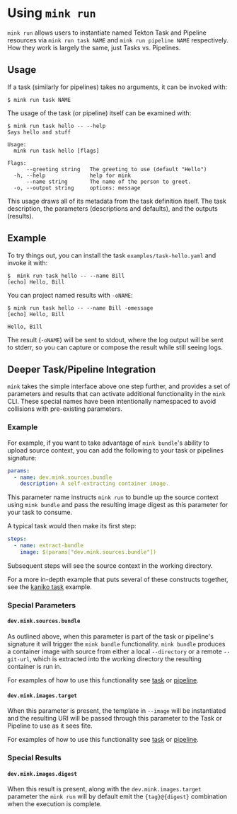 # Using `mink run`

`mink run` allows users to instantiate named Tekton Task and Pipeline resources
via `mink run task NAME` and `mink run pipeline NAME` respectively. How they
work is largely the same, just Tasks vs. Pipelines.

## Usage

If a task (similarly for pipelines) takes no arguments, it can be invoked with:

```shell
$ mink run task NAME
```

The usage of the task (or pipeline) itself can be examined with:

```shell
$ mink run task hello -- --help
Says hello and stuff

Usage:
  mink run task hello [flags]

Flags:
      --greeting string   The greeting to use (default "Hello")
  -h, --help              help for mink
      --name string       The name of the person to greet.
  -o, --output string     options: message
```

This usage draws all of its metadata from the task definition itself. The task
description, the parameters (descriptions and defaults), and the outputs
(results).

## Example

To try things out, you can install the task `examples/task-hello.yaml` and
invoke it with:

```shell
$  mink run task hello -- --name Bill
[echo] Hello, Bill
```

You can project named results with `-oNAME`:

```shell
$ mink run task hello -- --name Bill -omessage
[echo] Hello, Bill

Hello, Bill
```

The result (`-oNAME`) will be sent to stdout, where the log output will be sent
to stderr, so you can capture or compose the result while still seeing logs.

## Deeper Task/Pipeline Integration

`mink` takes the simple interface above one step further, and provides a set of
parameters and results that can activate additional functionality in the `mink`
CLI. These special names have been intentionally namespaced to avoid collisions
with pre-existing parameters.

### Example

For example, if you want to take advantage of `mink bundle`'s ability to upload
source context, you can add the following to your task or pipelines signature:

```yaml
params:
  - name: dev.mink.sources.bundle
    description: A self-extracting container image.
```

This parameter name instructs `mink run` to bundle up the source context using
`mink bundle` and pass the resulting image digest as this parameter for your
task to consume.

A typical task would then make its first step:

```yaml
steps:
  - name: extract-bundle
    image: $(params["dev.mink.sources.bundle"])
```

Subsequent steps will see the source context in the working directory.

For a more in-depth example that puts several of these constructs together, see
the [kaniko task](./examples/kaniko.yaml) example.

### Special Parameters

#### `dev.mink.sources.bundle`

As outlined above, when this parameter is part of the task or pipeline's
signature it will trigger the `mink bundle` functionality. `mink bundle`
produces a container image with source from either a local `--directory` or a
remote `--git-url`, which is extracted into the working directory the resulting
container is run in.

For examples of how to use this functionality see
[task](./examples/task-bundle.yaml) or
[pipeline](./examples/pipeline-bundle.yaml).

#### `dev.mink.images.target`

When this parameter is present, the template in `--image` will be instantiated
and the resulting URI will be passed through this parameter to the Task or
Pipeline to use as it sees fite.

For examples of how to use this functionality see
[task](./examples/task-image.yaml) or
[pipeline](./examples/pipeline-image.yaml).

### Special Results

#### `dev.mink.images.digest`

When this result is present, along with the `dev.mink.images.target` parameter the
`mink run` will by default emit the `{tag}@{digest}` combination when the
execution is complete.
